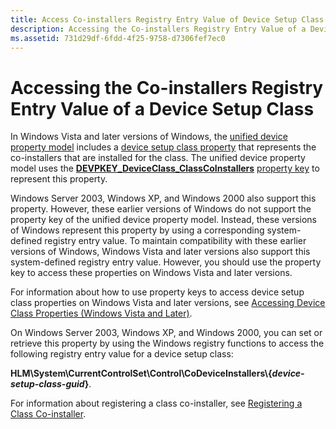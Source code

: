 ```yaml
---
title: Access Co-installers Registry Entry Value of Device Setup Class
description: Accessing the Co-installers Registry Entry Value of a Device Setup Class
ms.assetid: 731d29df-6fdd-4f25-9758-d7306fef7ec0
---
```


# Accessing the Co-installers Registry Entry Value of a Device Setup Class


In Windows Vista and later versions of Windows, the [unified device property model](unified-device-property-model--windows-vista-and-later-.md) includes a [device setup class property](accessing-device-setup-class-properties.md) that represents the co-installers that are installed for the class. The unified device property model uses the [**DEVPKEY\_DeviceClass\_ClassCoInstallers**](https://msdn.microsoft.com/library/windows/hardware/ff542264) [property key](property-keys.md) to represent this property.

Windows Server 2003, Windows XP, and Windows 2000 also support this property. However, these earlier versions of Windows do not support the property key of the unified device property model. Instead, these versions of Windows represent this property by using a corresponding system-defined registry entry value. To maintain compatibility with these earlier versions of Windows, Windows Vista and later versions also support this system-defined registry entry value. However, you should use the property key to access these properties on Windows Vista and later versions.

For information about how to use property keys to access device setup class properties on Windows Vista and later versions, see [Accessing Device Class Properties (Windows Vista and Later)](accessing-device-class-properties--windows-vista-and-later-.md).

On Windows Server 2003, Windows XP, and Windows 2000, you can set or retrieve this property by using the Windows registry functions to access the following registry entry value for a device setup class:

**HLM\\System\\CurrentControlSet\\Control\\CoDeviceInstallers\\{***device-setup-class-guid***}**.

For information about registering a class co-installer, see [Registering a Class Co-installer](registering-a-class-co-installer.md).

 

 





